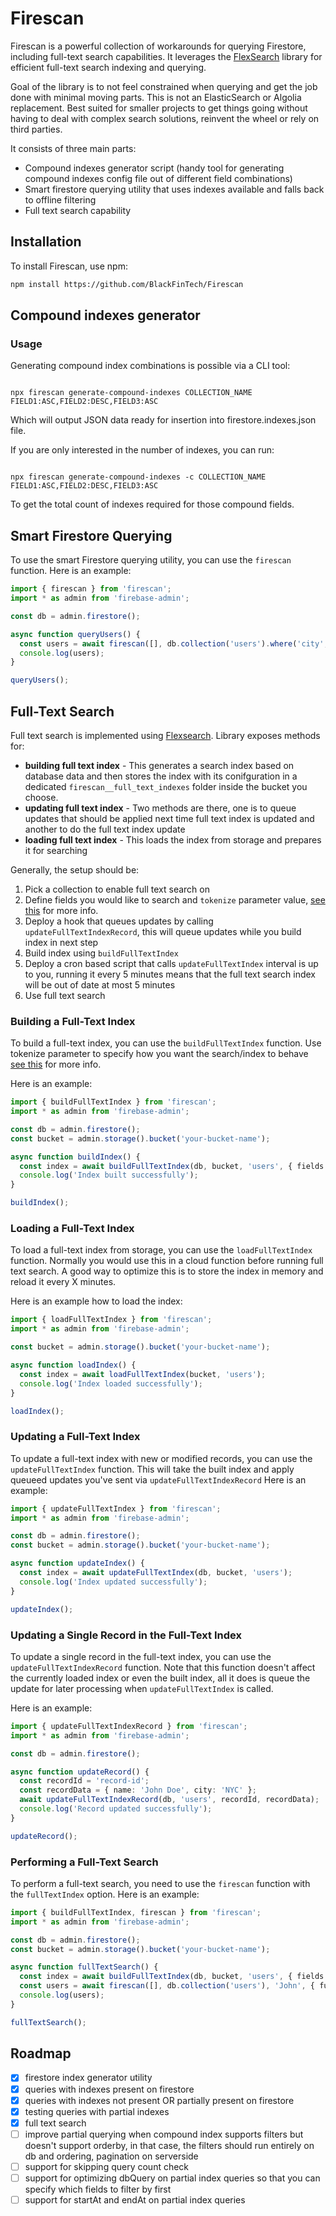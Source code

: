 # Firescan

Firescan is a powerful collection of workarounds for querying Firestore, including full-text search capabilities. It leverages the [FlexSearch](https://github.com/nextapps-de/flexsearch) library for efficient full-text search indexing and querying.

Goal of the library is to not feel constrained when querying and get the job done with minimal moving parts. This is not an ElasticSearch or Algolia replacement. Best suited for smaller projects to get things going without having to deal with complex search solutions, reinvent the wheel or rely on third parties.

It consists of three main parts:
- Compound indexes generator script (handy tool for generating compound indexes config file out of different field combinations)
- Smart firestore querying utility that uses indexes available and falls back to offline filtering
- Full text search capability

## Installation

To install Firescan, use npm:

```sh
npm install https://github.com/BlackFinTech/Firescan
```

## Compound indexes generator

### Usage

Generating compound index combinations is possible via a CLI tool:

```

npx firescan generate-compound-indexes COLLECTION_NAME FIELD1:ASC,FIELD2:DESC,FIELD3:ASC

```

Which will output JSON data ready for insertion into firestore.indexes.json file.

If you are only interested in the number of indexes, you can run:

```

npx firescan generate-compound-indexes -c COLLECTION_NAME FIELD1:ASC,FIELD2:DESC,FIELD3:ASC

```

To get the total count of indexes required for those compound fields.

## Smart Firestore Querying

To use the smart Firestore querying utility, you can use the `firescan` function. Here is an example:

```javascript
import { firescan } from 'firescan';
import * as admin from 'firebase-admin';

const db = admin.firestore();

async function queryUsers() {
  const users = await firescan([], db.collection('users').where('city', '==', 'NYC'));
  console.log(users);
}

queryUsers();
```

## Full-Text Search

Full text search is implemented using [Flexsearch](https://github.com/nextapps-de/flexsearch). Library exposes methods for:
- **building full text index** - This generates a search index based on database data and then stores the index with its conifguration in a dedicated `firescan__full_text_indexes` folder inside the bucket you choose.
- **updating full text index** - Two methods are there, one is to queue updates that should be applied next time full text index is updated and another to do the full text index update
- **loading full text index** - This loads the index from storage and prepares it for searching

Generally, the setup should be:
1. Pick a collection to enable full text search on
2. Define fields you would like to search and `tokenize` parameter value, [see this](https://github.com/nextapps-de/flexsearch?tab=readme-ov-file#tokenizer-prefix-search) for more info.
3. Deploy a hook that queues updates by calling `updateFullTextIndexRecord`, this will queue updates while you build index in next step
4. Build index using `buildFullTextIndex`
5. Deploy a cron based script that calls `updateFullTextIndex` interval is up to you, running it every 5 minutes means that the full text search index will be out of date at most 5 minutes
6. Use full text search

### Building a Full-Text Index

To build a full-text index, you can use the `buildFullTextIndex` function. Use tokenize parameter to specify how you want the search/index to behave [see this](https://github.com/nextapps-de/flexsearch?tab=readme-ov-file#tokenizer-prefix-search) for more info.

Here is an example:

```ts
import { buildFullTextIndex } from 'firescan';
import * as admin from 'firebase-admin';

const db = admin.firestore();
const bucket = admin.storage().bucket('your-bucket-name');

async function buildIndex() {
  const index = await buildFullTextIndex(db, bucket, 'users', { fields: ['name', 'city'], tokenize: 'strict' });
  console.log('Index built successfully');
}

buildIndex();
```

### Loading a Full-Text Index

To load a full-text index from storage, you can use the `loadFullTextIndex` function. Normally you would use this in a cloud function before running full text search. A good way to optimize this is to store the index in memory and reload it every X minutes.

Here is an example how to load the index:

```ts
import { loadFullTextIndex } from 'firescan';
import * as admin from 'firebase-admin';

const bucket = admin.storage().bucket('your-bucket-name');

async function loadIndex() {
  const index = await loadFullTextIndex(bucket, 'users');
  console.log('Index loaded successfully');
}

loadIndex();
```

### Updating a Full-Text Index

To update a full-text index with new or modified records, you can use the `updateFullTextIndex` function. This will take the built index and apply queueed updates you've sent via `updateFullTextIndexRecord` Here is an example:

```ts
import { updateFullTextIndex } from 'firescan';
import * as admin from 'firebase-admin';

const db = admin.firestore();
const bucket = admin.storage().bucket('your-bucket-name');

async function updateIndex() {
  const index = await updateFullTextIndex(db, bucket, 'users');
  console.log('Index updated successfully');
}

updateIndex();
```

### Updating a Single Record in the Full-Text Index

To update a single record in the full-text index, you can use the `updateFullTextIndexRecord` function. Note that this function doesn't affect the currently loaded index or even the built index, all it does is queue the update for later processing when `updateFullTextIndex` is called.

Here is an example:

```ts
import { updateFullTextIndexRecord } from 'firescan';
import * as admin from 'firebase-admin';

const db = admin.firestore();

async function updateRecord() {
  const recordId = 'record-id';
  const recordData = { name: 'John Doe', city: 'NYC' };
  await updateFullTextIndexRecord(db, 'users', recordId, recordData);
  console.log('Record updated successfully');
}

updateRecord();
```

### Performing a Full-Text Search

To perform a full-text search, you need to use the `firescan` function with the `fullTextIndex` option. Here is an example:

```ts
import { buildFullTextIndex, firescan } from 'firescan';
import * as admin from 'firebase-admin';

const db = admin.firestore();
const bucket = admin.storage().bucket('your-bucket-name');

async function fullTextSearch() {
  const index = await buildFullTextIndex(db, bucket, 'users', { fields: ['name', 'city'], tokenize: 'strict' });
  const users = await firescan([], db.collection('users'), 'John', { fullTextIndex: index });
  console.log(users);
}

fullTextSearch();
```

## Roadmap

- [x] firestore index generator utility
- [x] queries with indexes present on firestore
- [x] queries with indexes not present OR partially present on firestore
- [x] testing queries with partial indexes
- [x] full text search
- [ ] improve partial querying when compound index supports filters but doesn't support orderby, in that case, the filters should run entirely on db and ordering, pagination on serverside
- [ ] support for skipping query count check
- [ ] support for optimizing dbQuery on partial index queries so that you can specify which fields to filter by first
- [ ] support for startAt and endAt on partial index queries
